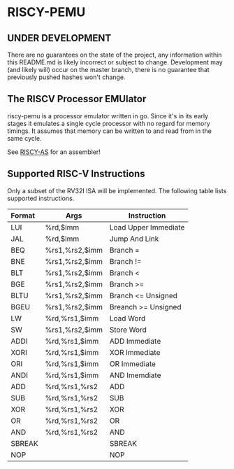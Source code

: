 # RISCY-PEMU

## UNDER DEVELOPMENT

There are no guarantees on the state of the project, any information within this README.md is likely incorrect or subject to change. Development may (and likely will) occur on the master branch, there is no guarantee that previously pushed hashes won't change.


## The RISCV Processor EMUlator

riscy-pemu is a processor emulator written in go. Since it's in its early stages it emulates a single cycle processor with no regard for memory timings. It assumes that memory can be written to and read from in the same cycle.

See [RISCY-AS](https://github.com/spwilson2/RISCY-AS) for an assembler!


## Supported RISC-V Instructions
Only a subset of the RV32I ISA will be implemented. The following table lists supported instructions.

| Format |Args| Instruction |
| :------------- | ---- | ------------------------- |
|LUI  |%rd,$imm| Load Upper Immediate |
|JAL  |%rd,$imm |Jump And Link |
|BEQ  |%rs1,%rs2,$imm| Branch =|
|BNE  |%rs1,%rs2,$imm| Branch != |
|BLT  |%rs1,%rs2,$imm| Branch <|
|BGE  |%rs1,%rs2,$imm| Branch >=|
|BLTU |%rs1,%rs2,$imm|Branch <= Unsigned|
|BGEU |%rs1,%rs2,$imm| Breanch >= Unsigned|
|LW   |%rd,%rs1,$imm| Load Word |
|SW   |%rs1,%rs2,$imm|Store Word|
|ADDI |%rd,%rs1,$imm| ADD Immediate|
|XORI |%rd,%rs1,$imm|XOR Immediate |
|ORI  |%rd,%rs1,$imm| OR Immediate|
|ANDI |%rd,%rs1,$imm| AND Imemdiate|
|ADD  |%rd,%rs1,%rs2| ADD|
|SUB  |%rd,%rs1,%rs2| SUB |
|XOR  |%rd,%rs1,%rs2|XOR|
|OR   |%rd,%rs1,%rs2|OR|
|AND  |%rd,%rs1,%rs2|AND|
|SBREAK||SBREAK|
|NOP||NOP|
